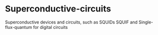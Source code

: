 # Superconductive-circuits
Superconductive devices and circuits, such as SQUIDs SQUIF and Single-flux-quantum for digital circuits
